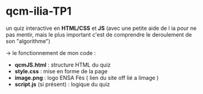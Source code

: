 # qcm-ilia-TP1
un quiz interactive en **HTML/CSS** et **JS** (avec une petite aide de l ia pour ne pas mentir, mais le plus important c'est de comprendre le deroulement de son "algorithme") 

-> le fonctionnement de mon code :
- **qcmJS.html** : structure HTML du quiz  
- **style.css** : mise en forme de la page  
- **image.png** : logo ENSA Fès ( lien du site off lié a limage )   
- **script.js** (si présent) : logique du quiz


